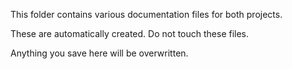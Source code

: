 This folder contains various documentation files for both projects.

These are automatically created. Do not touch these files.

Anything you save here will be overwritten.